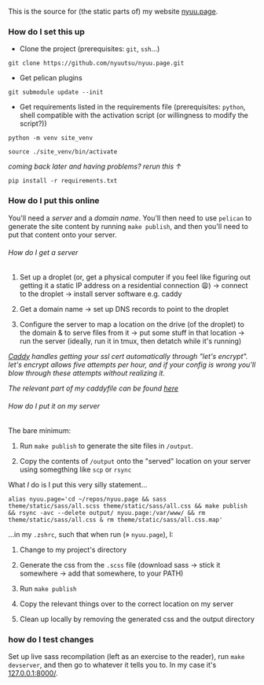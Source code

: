 This is the source for (the static parts of) my website [nyuu.page](https://nyuu.page).

### How do I set this up

* Clone the project (prerequisites: `git`, `ssh`…)

`git clone https://github.com/nyuutsu/nyuu.page.git`

* Get pelican plugins

`git submodule update --init`

* Get requirements listed in the requirements file (prerequisites: `python`, shell compatible with the activation script (or willingness to modify the script?))

`python -m venv site_venv`

`source ./site_venv/bin/activate`

*coming back later and having problems? rerun this ↑*

`pip install -r requirements.txt`

### How do I put this online

You'll need a *server* and a *domain name*. You'll then need to use `pelican` to generate the site content by running `make publish`, and then you'll need to put that content onto your server.

###### How do I get a server

1. Set up a droplet (or, get a physical computer if you feel like figuring out getting it a static IP address on a residential connection 😩) → connect to the droplet → install server software e.g. caddy

2. Get a domain name → set up DNS records to point to the droplet

3. Configure the server to map a location on the drive (of the droplet) to the domain & to serve files from it → put some stuff in that location → run the server (ideally, run it in tmux, then detatch while it's running)

*[Caddy] handles getting your ssl cert automatically through "let's encrypt". let's encrypt allows five attempts per hour, and if your config is wrong you'll blow through these attempts without realizing it.*

*The relevant part of my caddyfile can be found [here](https://gist.github.com/nyuutsu/5b11bce0e7c415926934caa08994ab4c)*

###### How do I put it on my server

The bare minimum:

1. Run `make publish` to generate the site files in `/output`.

2. Copy the contents of `/output` onto the "served" location on your server using somegthing like `scp` or `rsync`

What *I* do is I put this very silly statement…

```
alias nyuu.page='cd ~/repos/nyuu.page && sass theme/static/sass/all.scss theme/static/sass/all.css && make publish && rsync -avc --delete output/ nyuu.page:/var/www/ && rm theme/static/sass/all.css & rm theme/static/sass/all.css.map'
```

…in my `.zshrc`, such that when run (» `nyuu.page`), I:

1. Change to my project's directory

2. Generate the css from the `.scss` file (download sass → stick it somewhere → add that somewhere, to your PATH)

3. Run `make publish`

4. Copy the relevant things over to the correct location on my server

5. Clean up locally by removing the generated css and the output directory

### how do I test changes

Set up live sass recompilation (left as an exercise to the reader), run `make devserver`, and then go to whatever it tells you to. In my case it's [127.0.0.1:8000/](127.0.0.1:8000/).

[Pelican]: https://docs.getpelican.com/
[Digital Ocean]: https://digitalocean.com/
[Caddy]: https://caddyserver.com/